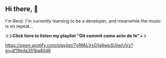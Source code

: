 ## Hi there, 👋

I'm Benji. I'm currently learning to be a developer, and meanwhile the music is on repeat...

↓↓**Click here to listen my playlist "Git commit como acto de fe"**↓↓ 

https://open.spotify.com/playlist/7yRMiLVxG1g6wpSUIwjUVz?si=af19eda351ba40d6
